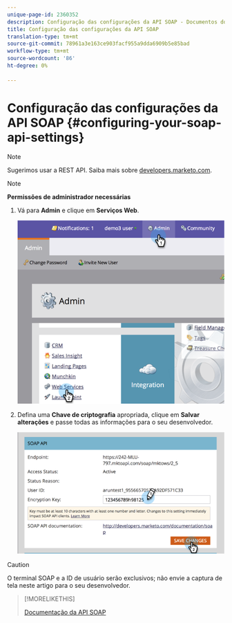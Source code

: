 ```yaml
---
unique-page-id: 2360352
description: Configuração das configurações da API SOAP - Documentos do Marketing - Documentação do produto
title: Configuração das configurações da API SOAP
translation-type: tm+mt
source-git-commit: 78961a3e163ce903facf955a9dda6909b5e85bad
workflow-type: tm+mt
source-wordcount: '86'
ht-degree: 0%

---
```



# Configuração das configurações da API SOAP {#configuring-your-soap-api-settings}

>[!NOTE]
>
>Sugerimos usar a REST API. Saiba mais sobre [developers.marketo.com](http://developers.marketo.com/documentation/rest/).

>[!NOTE]
>
>**Permissões de administrador necessárias**

1. Vá para **Admin** e clique em **Serviços Web**.

   ![](assets/image2014-9-19-10-3a58-3a11.png)

1. Defina uma **Chave de criptografia** apropriada, clique em **Salvar alterações** e passe todas as informações para o seu desenvolvedor.

   ![](assets/image2014-9-19-11-3a0-3a46.png)

>[!CAUTION]
>
>O terminal SOAP e a ID de usuário serão exclusivos; não envie a captura de tela neste artigo para o seu desenvolvedor.

>[!MORELIKETHIS]
>
>[Documentação da API SOAP](http://developers.marketo.com/documentation/soap/)
